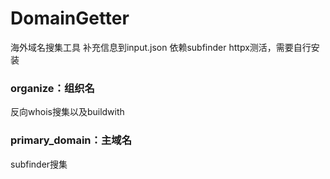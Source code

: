 # DomainGetter
海外域名搜集工具
补充信息到input.json
依赖subfinder httpx测活，需要自行安装
### organize：组织名
反向whois搜集以及buildwith
### primary_domain：主域名
subfinder搜集